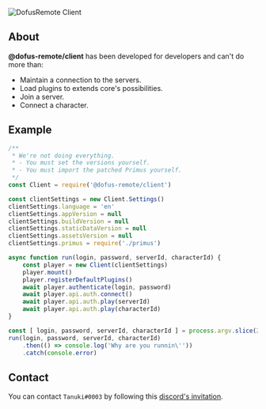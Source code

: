 ![DofusRemote Client](https://image.noelshack.com/fichiers/2019/27/7/1562494550-capture-d-ecran-2019-07-07-a-12-14-36.png)

## About
**@dofus-remote/client** has been developed for developers and can't do more than:
- Maintain a connection to the servers.
- Load plugins to extends core's possibilities.
- Join a server.
- Connect a character.

## Example
```js
/**
 * We're not doing everything.
 * - You must set the versions yourself.
 * - You must import the patched Primus yourself.
 */
const Client = require('@dofus-remote/client')

const clientSettings = new Client.Settings()
clientSettings.language = 'en'
clientSettings.appVersion = null
clientSettings.buildVersion = null
clientSettings.staticDataVersion = null
clientSettings.assetsVersion = null
clientSettings.primus = require('./primus')

async function run(login, password, serverId, characterId) {
    const player = new Client(clientSettings)
    player.mount()
    player.registerDefaultPlugins()
    await player.authenticate(login, password)
    await player.api.auth.connect()
    await player.api.auth.play(serverId)
    await player.api.auth.play(characterId)
}

const [ login, password, serverId, characterId ] = process.argv.slice(2, 6)
run(login, password, serverId, characterId)
    .then(() => console.log('Why are you runnin\''))
    .catch(console.error)
```

## Contact
You can contact `Tanuki#0003` by following this [discord's invitation](https://discord.gg/Ctg86d4).
